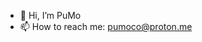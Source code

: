 - 👋 Hi, I’m PuMo
- 📫 How to reach me: pumoco@proton.me

<!---
pumoco/pumoco is a ✨ special ✨ repository because its `README.md` (this file) appears on your GitHub profile.
You can click the Preview link to take a look at your changes.
--->

